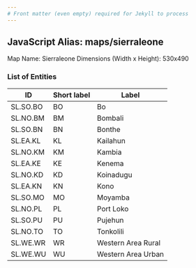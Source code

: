 ```yaml
---
# Front matter (even empty) required for Jekyll to process
---
```


## JavaScript Alias: maps/sierraleone

Map Name: Sierraleone
Dimensions (Width x Height): 530x490





### List of Entities

ID | Short label | Label
---|---|---|
SL.SO.BO|BO|Bo
SL.NO.BM|BM|Bombali
SL.SO.BN|BN|Bonthe
SL.EA.KL|KL|Kailahun
SL.NO.KM|KM|Kambia
SL.EA.KE|KE|Kenema
SL.NO.KD|KD|Koinadugu
SL.EA.KN|KN|Kono
SL.SO.MO|MO|Moyamba
SL.NO.PL|PL|Port Loko
SL.SO.PU|PU|Pujehun
SL.NO.TO|TO|Tonkolili
SL.WE.WR|WR|Western Area Rural
SL.WE.WU|WU|Western Area Urban

